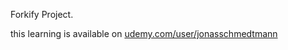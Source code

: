 Forkify Project.

this learning is available on [udemy.com/user/jonasschmedtmann](https://www.udemy.com/user/jonasschmedtmann/)
